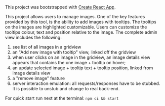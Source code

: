 This project was bootstrapped with [Create React App](https://github.com/facebook/create-react-app).

This project allows users to manage images. One of the key features
provided by this tool, is the ability to add images with tooltips. The tooltips on the images are
highlighted customizable. Users can customize the tooltips colour, text and position
relative to the image. The complete admin view includes the following:

1) see list of all images in a gridview
2) an "Add new image with tooltip" view, linked off the gridview
3) when user clicks on an image in the gridview, an image details view appears that contains
the one image + tooltip on hover;
4) an update selected image + tooltip text + tooltip position, linked from image details view
5) a "remove image" feature
6) server interaction emulation: all requests/responses have to be stubbed. It is possible to
unstub and change to real back-end.

For quick start run next at the terminal:
`npm ci && start`
